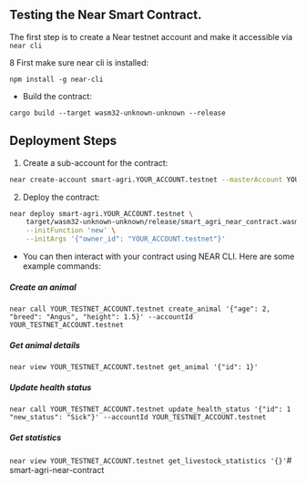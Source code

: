 ## Testing the Near Smart Contract.

The first step is to create a Near testnet account and make it accessible via `near cli`

8 First make sure near cli is installed:

`npm install -g near-cli`

* Build the contract:

`cargo build --target wasm32-unknown-unknown --release`


## Deployment Steps

1. Create a sub-account for the contract:
```bash
near create-account smart-agri.YOUR_ACCOUNT.testnet --masterAccount YOUR_ACCOUNT.testnet --initialBalance 10
```

2. Deploy the contract:
```bash
near deploy smart-agri.YOUR_ACCOUNT.testnet \
    target/wasm32-unknown-unknown/release/smart_agri_near_contract.wasm \
    --initFunction 'new' \
    --initArgs '{"owner_id": "YOUR_ACCOUNT.testnet"}'
```

* You can then interact with your contract using NEAR CLI. Here are some example commands:

##### Create an animal
`near call YOUR_TESTNET_ACCOUNT.testnet create_animal '{"age": 2, "breed": "Angus", "height": 1.5}' --accountId YOUR_TESTNET_ACCOUNT.testnet`

##### Get animal details
`near view YOUR_TESTNET_ACCOUNT.testnet get_animal '{"id": 1}'`

##### Update health status
`near call YOUR_TESTNET_ACCOUNT.testnet update_health_status '{"id": 1 "new_status": "Sick"}' --accountId YOUR_TESTNET_ACCOUNT.testnet`

##### Get statistics
`near view YOUR_TESTNET_ACCOUNT.testnet get_livestock_statistics '{}'`# smart-agri-near-contract
